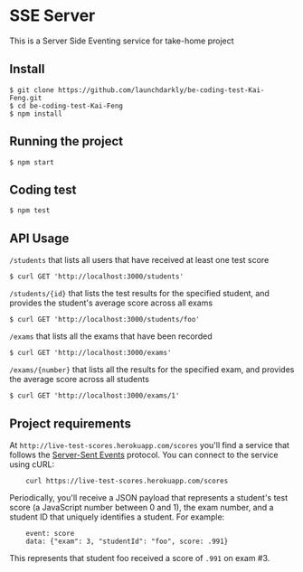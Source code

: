 # SSE Server

This is a Server Side Eventing service for take-home project

## Install

    $ git clone https://github.com/launchdarkly/be-coding-test-Kai-Feng.git
    $ cd be-coding-test-Kai-Feng
    $ npm install

## Running the project

    $ npm start

## Coding test

    $ npm test

## API Usage

`/students` that lists all users that have received at least one test score

    $ curl GET 'http://localhost:3000/students'

`/students/{id}` that lists the test results for the specified student, and provides the student's average score across all exams

    $ curl GET 'http://localhost:3000/students/foo'

`/exams` that lists all the exams that have been recorded

    $ curl GET 'http://localhost:3000/exams'

`/exams/{number}` that lists all the results for the specified exam, and provides the average score across all students

    $ curl GET 'http://localhost:3000/exams/1'

## Project requirements

At `http://live-test-scores.herokuapp.com/scores` you'll find a service that follows the [Server-Sent Events](https://www.w3.org/TR/2015/REC-eventsource-20150203/) protocol. You can connect to the service using cURL:

        curl https://live-test-scores.herokuapp.com/scores

Periodically, you'll receive a JSON payload that represents a student's test score (a JavaScript number between 0 and 1), the exam number, and a student ID that uniquely identifies a student. For example:

        event: score
        data: {"exam": 3, "studentId": "foo", score: .991}

This represents that student foo received a score of `.991` on exam #3. 


